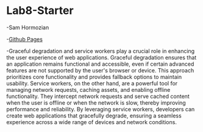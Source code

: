 # Lab8-Starter

 -Sam Hormozian

 -[Github Pages](https://samhormozian1.github.io/Lab8-Starter/)

-Graceful degradation and service workers play a crucial role in enhancing the user experience of web applications. Graceful degradation ensures that an application remains functional and accessible, even if certain advanced features are not supported by the user's browser or device. This approach prioritizes core functionality and provides fallback options to maintain usability. Service workers, on the other hand, are a powerful tool for managing network requests, caching assets, and enabling offline functionality. They intercept network requests and serve cached content when the user is offline or when the network is slow, thereby improving performance and reliability. By leveraging service workers, developers can create web applications that gracefully degrade, ensuring a seamless experience across a wide range of devices and network conditions.
